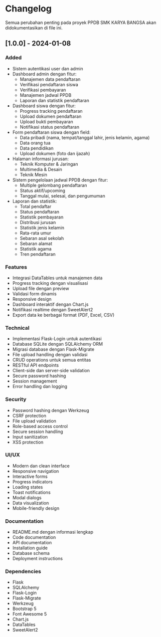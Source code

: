 # Changelog

Semua perubahan penting pada proyek PPDB SMK KARYA BANGSA akan didokumentasikan di file ini.

## [1.0.0] - 2024-01-08

### Added
- Sistem autentikasi user dan admin
- Dashboard admin dengan fitur:
  - Manajemen data pendaftaran
  - Verifikasi pendaftaran siswa
  - Verifikasi pembayaran
  - Manajemen jadwal PPDB
  - Laporan dan statistik pendaftaran
- Dashboard siswa dengan fitur:
  - Progress tracking pendaftaran
  - Upload dokumen pendaftaran
  - Upload bukti pembayaran
  - Notifikasi status pendaftaran
- Form pendaftaran siswa dengan field:
  - Data pribadi (nama, tempat/tanggal lahir, jenis kelamin, agama)
  - Data orang tua
  - Data pendidikan
  - Upload dokumen (foto dan ijazah)
- Halaman informasi jurusan:
  - Teknik Komputer & Jaringan
  - Multimedia & Desain
  - Teknik Mesin
- Sistem pengelolaan jadwal PPDB dengan fitur:
  - Multiple gelombang pendaftaran
  - Status aktif/upcoming
  - Tanggal mulai, selesai, dan pengumuman
- Laporan dan statistik:
  - Total pendaftar
  - Status pendaftaran
  - Statistik pembayaran
  - Distribusi jurusan
  - Statistik jenis kelamin
  - Rata-rata umur
  - Sebaran asal sekolah
  - Sebaran alamat
  - Statistik agama
  - Tren pendaftaran

### Features
- Integrasi DataTables untuk manajemen data
- Progress tracking dengan visualisasi
- Upload file dengan preview
- Validasi form dinamis
- Responsive design
- Dashboard interaktif dengan Chart.js
- Notifikasi realtime dengan SweetAlert2
- Export data ke berbagai format (PDF, Excel, CSV)

### Technical
- Implementasi Flask-Login untuk autentikasi
- Database SQLite dengan SQLAlchemy ORM
- Migrasi database dengan Flask-Migrate
- File upload handling dengan validasi
- CRUD operations untuk semua entitas
- RESTful API endpoints
- Client-side dan server-side validation
- Secure password hashing
- Session management
- Error handling dan logging

### Security
- Password hashing dengan Werkzeug
- CSRF protection
- File upload validation
- Role-based access control
- Secure session handling
- Input sanitization
- XSS protection

### UI/UX
- Modern dan clean interface
- Responsive navigation
- Interactive forms
- Progress indicators
- Loading states
- Toast notifications
- Modal dialogs
- Data visualization
- Mobile-friendly design

### Documentation
- README.md dengan informasi lengkap
- Code documentation
- API documentation
- Installation guide
- Database schema
- Deployment instructions

### Dependencies
- Flask
- SQLAlchemy
- Flask-Login
- Flask-Migrate
- Werkzeug
- Bootstrap 5
- Font Awesome 5
- Chart.js
- DataTables
- SweetAlert2
